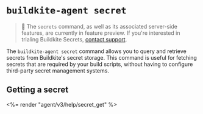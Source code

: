 # `buildkite-agent secret`

> 📘 The `secrets` command, as well as its associated server-side features, are currently in feature preview.
> If you're interested in trialing Buildkite Secrets, [contact support](mailto:support@buildkite.com).

The `buildkite-agent secret` command allows you to query and retrieve secrets from Buildkite's secret storage. This command is useful for fetching secrets that are required by your build scripts, without having to configure third-party secret management systems.

## Getting a secret

<%= render "agent/v3/help/secret_get" %>
